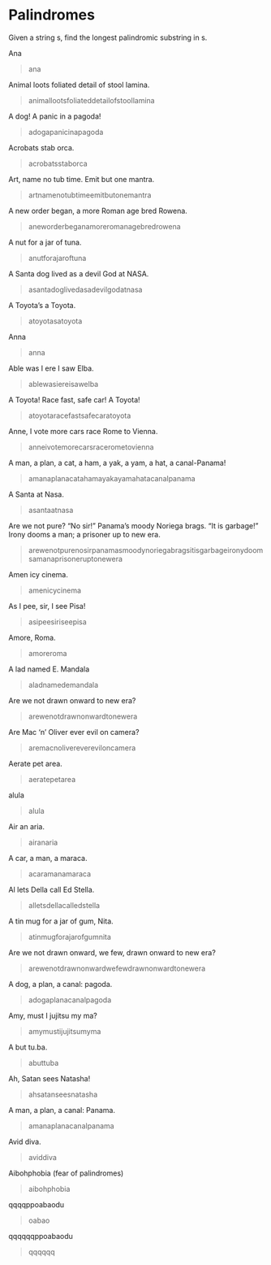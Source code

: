 # Palindromes
Given a string s, find the longest palindromic substring in s.

Ana
>ana

Animal loots foliated detail of stool lamina.
>animallootsfoliateddetailofstoollamina

A dog! A panic in a pagoda!
>adogapanicinapagoda

Acrobats stab orca.
>acrobatsstaborca

Art, name no tub time. Emit but one mantra.
>artnamenotubtimeemitbutonemantra

A new order began, a more Roman age bred Rowena.
>aneworderbeganamoreromanagebredrowena

A nut for a jar of tuna.
>anutforajaroftuna

A Santa dog lived as a devil God at NASA.
>asantadoglivedasadevilgodatnasa

A Toyota’s a Toyota.
>atoyotasatoyota

Anna
>anna

Able was I ere I saw Elba.
>ablewasiereisawelba

A Toyota! Race fast, safe car! A Toyota!
>atoyotaracefastsafecaratoyota

Anne, I vote more cars race Rome to Vienna.
>anneivotemorecarsracerometovienna

A man, a plan, a cat, a ham, a yak, a yam, a hat, a canal-Panama!
>amanaplanacatahamayakayamahatacanalpanama

A Santa at Nasa.
>asantaatnasa

Are we not pure? “No sir!” Panama’s moody Noriega brags. “It is garbage!” Irony dooms a man; a prisoner up to new era.
>arewenotpurenosirpanamasmoodynoriegabragsitisgarbageironydoomsamanaprisoneruptonewera

Amen icy cinema.
>amenicycinema

As I pee, sir, I see Pisa!
>asipeesiriseepisa

Amore, Roma.
>amoreroma

A lad named E. Mandala
>aladnamedemandala

Are we not drawn onward to new era?
>arewenotdrawnonwardtonewera

Are Mac ‘n’ Oliver ever evil on camera?
>aremacnoliverevereviloncamera

Aerate pet area.
>aeratepetarea

alula
>alula

Air an aria.
>airanaria

A car, a man, a maraca.
>acaramanamaraca

Al lets Della call Ed Stella.
>alletsdellacalledstella

A tin mug for a jar of gum, Nita.
>atinmugforajarofgumnita

Are we not drawn onward, we few, drawn onward to new era?
>arewenotdrawnonwardwefewdrawnonwardtonewera

A dog, a plan, a canal: pagoda.
>adogaplanacanalpagoda

Amy, must I jujitsu my ma?
>amymustijujitsumyma

A but tu.ba.
>abuttuba

Ah, Satan sees Natasha!
>ahsatanseesnatasha

A man, a plan, a canal: Panama.
>amanaplanacanalpanama

Avid diva.
>aviddiva

Aibohphobia (fear of palindromes)
>aibohphobia

qqqqppoabaodu
>oabao

qqqqqqppoabaodu
>qqqqqq